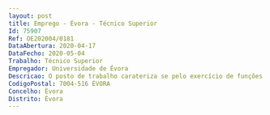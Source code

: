 ```yaml
--- 
layout: post
title: Emprego - Évora - Técnico Superior
Id: 75907
Ref: OE202004/0181
DataAbertura: 2020-04-17
DataFecho: 2020-05-04
Trabalho: Técnico Superior
Empregador: Universidade de Évora
Descricao: O posto de trabalho carateriza se pelo exercício de funções na categoria de técnico superior para apoio à gestão das plataformas informáticas e de apoio aos projetos no âmbito das Humanidades Digitais no CIDEHUS, Unidade I&D financiada pela Fundação para a Ciência e Tecnologia, nomeadamente através do acompanhamento técnico  especializado dos projetos em curso bem como através da participação em  atividades de investigação, da difusão e informação à comunidade dessas atividades, e por via do apoio à organização de eventos de caráter científico.
CodigoPostal: 7004-516 ÉVORA
Concelho: Évora
Distrito: Évora
--- 
```

